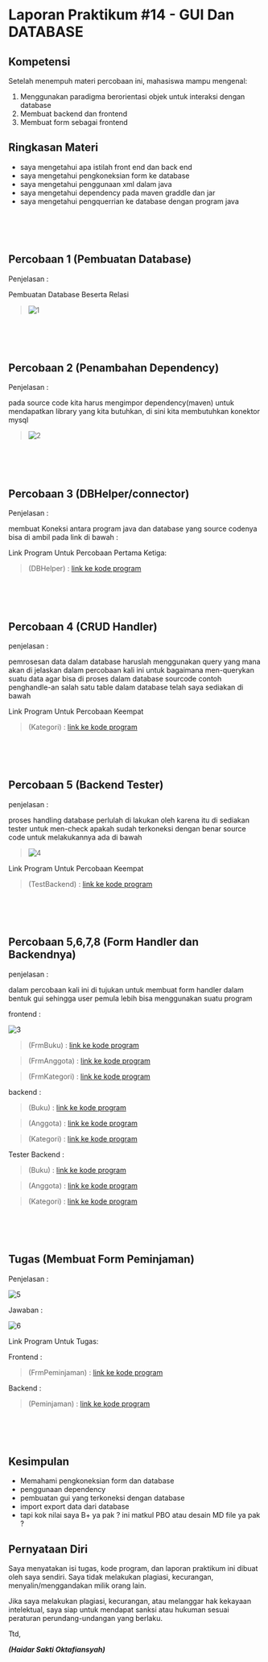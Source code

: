 # Laporan Praktikum #14 - GUI Dan DATABASE
## Kompetensi

Setelah menempuh materi percobaan ini, mahasiswa mampu mengenal:
1. Menggunakan paradigma berorientasi objek untuk interaksi dengan database
2. Membuat backend dan frontend
3. Membuat form sebagai frontend
  
## Ringkasan Materi

* saya mengetahui apa istilah front end dan back end
* saya mengetahui pengkoneksian form ke database
* saya mengetahui penggunaan xml dalam java
* saya mengetahui dependency pada maven graddle dan jar
* saya mengetahui pengquerrian ke database dengan program java

<br><br><br>

## Percobaan 1 (Pembuatan Database)

Penjelasan :

Pembuatan Database Beserta Relasi

>![1](img/1.png)


<br><br><br>

## Percobaan 2 (Penambahan Dependency)

Penjelasan :

pada source code kita harus mengimpor dependency(maven) untuk mendapatkan library yang kita butuhkan, di sini kita membutuhkan konektor mysql

>![2](img/2.png)

<br><br><br>

## Percobaan 3 (DBHelper/connector)

Penjelasan :

membuat Koneksi antara program java dan database yang source codenya bisa di ambil pada link di bawah :

Link Program Untuk Percobaan Pertama Ketiga:

>(DBHelper) : [link ke kode program](../../src/14_GUI_dan_Database/DBHelper1841720194Haidar.java)

<br><br><br>

## Percobaan 4 (CRUD Handler)

penjelasan :

pemrosesan data dalam database haruslah menggunakan query yang mana akan di jelaskan dalam percobaan kali ini untuk bagaimana men-querykan suatu data agar bisa di proses dalam database sourcode contoh penghandle-an salah satu table dalam database telah saya sediakan di bawah

Link Program Untuk Percobaan Keempat

>(Kategori) : [link ke kode program](../../src/14_GUI_dan_Database/Kategori1841720194Haidar.java)


<br><br><br>

## Percobaan 5 (Backend Tester)

penjelasan :

proses handling database perlulah di lakukan oleh karena itu di sediakan tester untuk men-check apakah sudah terkoneksi dengan benar source code untuk melakukannya ada di bawah

>![4](img/4.png)

Link Program Untuk Percobaan Keempat

>(TestBackend) : [link ke kode program](../../src/14_GUI_dan_Database/TestBackend1841720194Haidar.java)


<br><br><br>

## Percobaan 5,6,7,8 (Form Handler dan Backendnya)

penjelasan :

dalam percobaan kali ini di tujukan untuk membuat form handler dalam bentuk gui sehingga user pemula lebih bisa menggunakan suatu program

frontend :

![3](img/3.png)


>(FrmBuku) : [link ke kode program](../../src/14_GUI_dan_Database/FrmBuku1841720194Haidar.java)

>(FrmAnggota) : [link ke kode program](../../src/14_GUI_dan_Database/FrmAnggota1841720194Haidar.java)

>(FrmKategori) : [link ke kode program](../../src/14_GUI_dan_Database/FrmKategori1841720194Haidar.java)

backend :

>(Buku) : [link ke kode program](../../src/14_GUI_dan_Database/Buku1841720194Haidar.java)

>(Anggota) : [link ke kode program](../../src/14_GUI_dan_Database/Anggota1841720194Haidar.java)

>(Kategori) : [link ke kode program](../../src/14_GUI_dan_Database/Kategori1841720194Haidar.java)

Tester Backend :

>(Buku) : [link ke kode program](../../src/14_GUI_dan_Database/TestBackendBuku1841720194Haidar.java)

>(Anggota) : [link ke kode program](../../src/14_GUI_dan_Database/TestBackendAnggota1841720194Haidar.java)

>(Kategori) : [link ke kode program](../../src/14_GUI_dan_Database/TestBackendKategori1841720194Haidar.java)

<br><br><br>

## Tugas (Membuat Form Peminjaman)

Penjelasan :

![5](img/5.png)

Jawaban :

![6](img/6.png)

Link Program Untuk Tugas:

Frontend :

> (FrmPeminjaman) : [link ke kode program](../../src/14_GUI_dan_Database/FrmPeminjaman1841720194Haidar.java)

Backend :

>(Peminjaman) : [link ke kode program](../../src/14_GUI_dan_Database/Peminjaman1841720194Haidar.java)

<br><br><br>

## Kesimpulan

* Memahami pengkoneksian form dan database
* penggunaan dependency
* pembuatan gui yang terkoneksi dengan database
* import export data dari database
* tapi kok nilai saya B+ ya pak ? ini matkul PBO atau desain MD file ya pak ?

## Pernyataan Diri

Saya menyatakan isi tugas, kode program, dan laporan praktikum ini dibuat oleh saya sendiri. Saya tidak melakukan plagiasi, kecurangan, menyalin/menggandakan milik orang lain.

Jika saya melakukan plagiasi, kecurangan, atau melanggar hak kekayaan intelektual, saya siap untuk mendapat sanksi atau hukuman sesuai peraturan perundang-undangan yang berlaku.

Ttd,

***(Haidar Sakti Oktafiansyah)***
